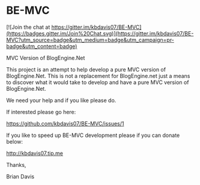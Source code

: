 BE-MVC
======

[![Join the chat at https://gitter.im/kbdavis07/BE-MVC](https://badges.gitter.im/Join%20Chat.svg)](https://gitter.im/kbdavis07/BE-MVC?utm_source=badge&utm_medium=badge&utm_campaign=pr-badge&utm_content=badge)

MVC Version of BlogEngine.Net

This project is an attempt to help develop a pure MVC version of BlogEngine.Net.  This is not a replacement for BlogEngine.net just a means to discover what it would take to develop and have a pure MVC version of BlogEngine.Net.


We need your help and if you like please do.

If interested please go here:

https://github.com/kbdavis07/BE-MVC/issues/1


If you like to speed up BE-MVC development please if you can donate below:

http://kbdavis07.tip.me



Thanks,

Brian Davis
